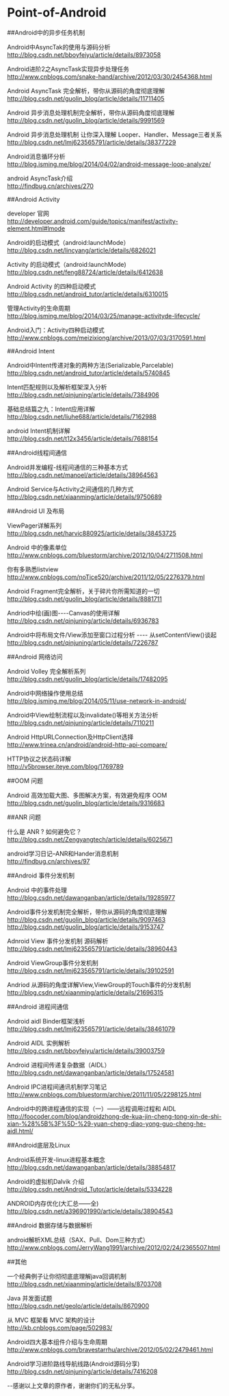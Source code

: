Point-of-Android
================


##Android中的异步任务机制

Android中AsyncTak的使用与源码分析<br>
http://blog.csdn.net/bboyfeiyu/article/details/8973058

Android进阶2之AsyncTask实现异步处理任务<br>
http://www.cnblogs.com/snake-hand/archive/2012/03/30/2454368.html

Android AsyncTask 完全解析，带你从源码的角度彻底理解<br>
http://blog.csdn.net/guolin_blog/article/details/11711405

Android 异步消息处理机制完全解析，带你从源码角度彻底理解<br>
http://blog.csdn.net/guolin_blog/article/details/9991569

Android 异步消息处理机制 让你深入理解 Looper、Handler、Message三者关系<br>
http://blog.csdn.net/lmj623565791/article/details/38377229

Android消息循环分析<br>
http://blog.isming.me/blog/2014/04/02/android-message-loop-analyze/

android AsyncTask介绍<br>
http://findbug.cn/archives/270


##Android Activity

developer 官网<br>
http://developer.android.com/guide/topics/manifest/activity-element.html#lmode

Android的启动模式（android:launchMode）<br>
http://blog.csdn.net/lincyang/article/details/6826021

Activity 的启动模式（android:launchMode)<br>
http://blog.csdn.net/feng88724/article/details/6412638

Android Activity 的四种启动模式<br>
http://blog.csdn.net/android_tutor/article/details/6310015

管理Activity的生命周期<br>
http://blog.isming.me/blog/2014/03/25/manage-activityde-lifecycle/

Android入门：Activity四种启动模式<br>
http://www.cnblogs.com/meizixiong/archive/2013/07/03/3170591.html



##Android Intent

Android中Intent传递对象的两种方法(Serializable,Parcelable)<br>
http://blog.csdn.net/android_tutor/article/details/5740845

Intent匹配规则以及解析框架深入分析<br>
http://blog.csdn.net/qinjuning/article/details/7384906

基础总结篇之九：Intent应用详解<br>
http://blog.csdn.net/liuhe688/article/details/7162988

android Intent机制详解<br>
http://blog.csdn.net/t12x3456/article/details/7688154


##Android线程间通信

Android并发编程-线程间通信的三种基本方式<br>
http://blog.csdn.net/manoel/article/details/38964563

Android Service与Activity之间通信的几种方式<br>
http://blog.csdn.net/xiaanming/article/details/9750689


##Android UI 及布局

ViewPager详解系列<br>
http://blog.csdn.net/harvic880925/article/details/38453725

Android 中的像素单位<br>
http://www.cnblogs.com/bluestorm/archive/2012/10/04/2711508.html

你有多熟悉listview<br>
http://www.cnblogs.com/noTice520/archive/2011/12/05/2276379.html

Android Fragment完全解析，关于碎片你所需知道的一切<br>
http://blog.csdn.net/guolin_blog/article/details/8881711

Andriod中绘(画)图----Canvas的使用详解<br>
http://blog.csdn.net/qinjuning/article/details/6936783

Android中将布局文件/View添加至窗口过程分析 ---- 从setContentView()谈起<br>
http://blog.csdn.net/qinjuning/article/details/7226787


##Android 网络访问

Android Volley 完全解析系列<br>
http://blog.csdn.net/guolin_blog/article/details/17482095

Android中网络操作使用总结<br>
http://blog.isming.me/blog/2014/05/11/use-network-in-android/

Android中View绘制流程以及invalidate()等相关方法分析<br>
http://blog.csdn.net/qinjuning/article/details/7110211

Android HttpURLConnection及HttpClient选择<br>
http://www.trinea.cn/android/android-http-api-compare/

HTTP协议之状态码详解<br>
http://v5browser.iteye.com/blog/1769789



##OOM 问题

Android 高效加载大图、多图解决方案，有效避免程序 OOM<br>
http://blog.csdn.net/guolin_blog/article/details/9316683


##ANR 问题

什么是 ANR ? 如何避免它？<br>
http://blog.csdn.net/Zengyangtech/article/details/6025671

android学习日记–ANR和Hander消息机制<br>
http://findbug.cn/archives/97


##Android 事件分发机制

Android 中的事件处理<br>
http://blog.csdn.net/dawanganban/article/details/19285977

Android事件分发机制完全解析，带你从源码的角度彻底理解<br>
http://blog.csdn.net/guolin_blog/article/details/9097463
http://blog.csdn.net/guolin_blog/article/details/9153747

Adnroid View 事件分发机制 源码解析<br>
http://blog.csdn.net/lmj623565791/article/details/38960443

Android ViewGroup事件分发机制<br>
http://blog.csdn.net/lmj623565791/article/details/39102591

Andriod 从源码的角度详解View,ViewGroup的Touch事件的分发机制<br>
http://blog.csdn.net/xiaanming/article/details/21696315





##Android 进程间通信

Android aidl Binder框架浅析<br>
http://blog.csdn.net/lmj623565791/article/details/38461079

Android AIDL 实例解析<br>
http://blog.csdn.net/bboyfeiyu/article/details/39003759

Android 进程间传递复杂数据（AIDL）<br>
http://blog.csdn.net/dawanganban/article/details/17524581

Android IPC进程间通讯机制学习笔记<br>
http://www.cnblogs.com/bluestorm/archive/2011/11/05/2298125.html

Android中的跨进程通信的实现（一）——远程调用过程和 AIDL<br>
http://foocoder.com/blog/androidzhong-de-kua-jin-cheng-tong-xin-de-shi-xian-%28%5B%3F%5D-%29-yuan-cheng-diao-yong-guo-cheng-he-aidl.html/


##Android底层及Linux

Android系统开发-linux进程基本概念<br>
http://blog.csdn.net/dawanganban/article/details/38854817

Android的虚拟机Dalvik 介绍<br>
http://blog.csdn.net/Android_Tutor/article/details/5334228

ANDROID内存优化(大汇总——全)<br>
http://blog.csdn.net/a396901990/article/details/38904543


##Android 数据存储与数据解析

android解析XML总结（SAX、Pull、Dom三种方式）<br>
http://www.cnblogs.com/JerryWang1991/archive/2012/02/24/2365507.html







##其他

一个经典例子让你彻彻底底理解java回调机制<br>
http://blog.csdn.net/xiaanming/article/details/8703708

Java 并发面试题<br>
http://blog.csdn.net/geolo/article/details/8670900

从 MVC 框架看 MVC 架构的设计<br>
http://kb.cnblogs.com/page/502983/

Android四大基本组件介绍与生命周期<br>
http://www.cnblogs.com/bravestarrhu/archive/2012/05/02/2479461.html

Android学习进阶路线导航线路(Android源码分享)<br>
http://blog.csdn.net/qinjuning/article/details/7416208





--感谢以上文章的原作者，谢谢你们的无私分享。





















